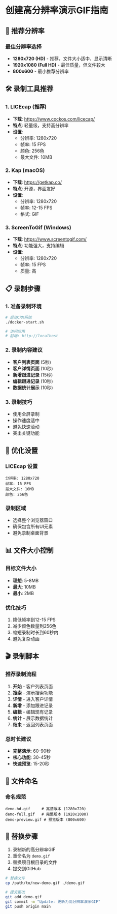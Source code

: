 # 创建高分辨率演示GIF指南

## 🎯 推荐分辨率

### 最佳分辨率选择
- **1280x720 (HD)** - 推荐，文件大小适中，显示清晰
- **1920x1080 (Full HD)** - 最佳质量，但文件较大
- **800x600** - 最小推荐分辨率

## 🛠️ 录制工具推荐

### 1. LICEcap (推荐)
- **下载**: https://www.cockos.com/licecap/
- **特点**: 轻量级，支持高分辨率
- **设置**:
  - 分辨率: 1280x720
  - 帧率: 15 FPS
  - 颜色: 256色
  - 最大文件: 10MB

### 2. Kap (macOS)
- **下载**: https://getkap.co/
- **特点**: 开源，界面友好
- **设置**:
  - 分辨率: 1280x720
  - 帧率: 12-15 FPS
  - 格式: GIF

### 3. ScreenToGif (Windows)
- **下载**: https://www.screentogif.com/
- **特点**: 功能强大，支持编辑
- **设置**:
  - 分辨率: 1280x720
  - 帧率: 15 FPS
  - 质量: 高

## 📋 录制步骤

### 1. 准备录制环境
```bash
# 启动CRM系统
./docker-start.sh

# 访问应用
# 前端: http://localhost
```

### 2. 录制内容建议
- **客户列表页面** (5秒)
- **客户详情页面** (10秒)
- **新增跟进记录** (15秒)
- **编辑跟进记录** (10秒)
- **数据统计展示** (10秒)

### 3. 录制技巧
- 使用全屏录制
- 操作速度适中
- 避免快速滚动
- 突出关键功能

## 🔧 优化设置

### LICEcap 设置
```
分辨率: 1280x720
帧率: 15 FPS
最大文件: 10MB
颜色: 256色
```

### 录制区域
- 选择整个浏览器窗口
- 确保包含所有UI元素
- 避免录制桌面背景

## 📊 文件大小控制

### 目标文件大小
- **理想**: 5-8MB
- **最大**: 10MB
- **最小**: 2MB

### 优化技巧
1. 降低帧率到12-15 FPS
2. 减少颜色数量到256色
3. 缩短录制时长到60秒内
4. 避免复杂动画

## 🎬 录制脚本

### 推荐录制流程
1. **开始** - 客户列表页面
2. **搜索** - 演示搜索功能
3. **详情** - 进入客户详情
4. **新增** - 添加跟进记录
5. **编辑** - 编辑现有记录
6. **统计** - 展示数据统计
7. **结束** - 返回列表页面

### 总时长建议
- **完整演示**: 60-90秒
- **核心功能**: 30-45秒
- **快速预览**: 15-20秒

## 📝 文件命名

### 命名规范
```
demo-hd.gif     # 高清版本 (1280x720)
demo-full.gif   # 完整版本 (1920x1080)
demo-preview.gif # 预览版本 (800x600)
```

## 🔄 替换步骤

1. 录制新的高分辨率GIF
2. 重命名为 `demo.gif`
3. 替换项目根目录的文件
4. 提交到GitHub

```bash
# 替换文件
cp /path/to/new-demo.gif ./demo.gif

# 提交更改
git add demo.gif
git commit -m "Update: 更新为高分辨率演示GIF"
git push origin main
```
